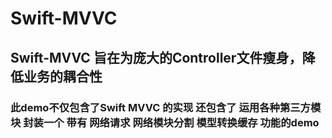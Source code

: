 # Swift-MVVC

## Swift-MVVC 旨在为庞大的Controller文件瘦身，降低业务的耦合性

### 此demo不仅包含了Swift MVVC 的实现 还包含了 运用各种第三方模块 封装一个 带有 网络请求 网络模块分割 模型转换缓存 功能的demo
